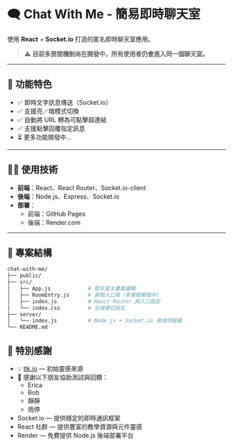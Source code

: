 # 🗨️ Chat With Me - 簡易即時聊天室

使用 **React** + **Socket.io** 打造的匿名即時聊天室應用。

> ⚠️ **目前多房間機制尚在開發中，所有使用者仍會進入同一個聊天室。**

---

## 🔧 功能特色

- ✅ 即時文字訊息傳送（Socket.io）
- ✅ 支援亮／暗模式切換
- ✅ 自動將 URL 轉為可點擊超連結
- ✅ 支援點擊回覆指定訊息
- ⏳ 更多功能開發中...

---

## 🧑‍💻 使用技術

- **前端**：React、React Router、Socket.io-client
- **後端**：Node.js、Express、Socket.io
- **部署**：
  - 前端：GitHub Pages
  - 後端：Render.com

---

## 📂 專案結構

```bash
chat-with-me/
├── public/
├── src/
│   ├── App.js            # 聊天室主畫面邏輯
│   ├── RoomEntry.js      # 房間入口頁（多房間開發中）
│   ├── index.js          # React Router 與入口設定
│   └── index.css         # 全域樣式設定
├── server/
│   └── index.js          # Node.js + Socket.io 後端伺服器
└── README.md
```

## 🙌 特別感謝

- 💡 [tlk.io](https://tlk.io/) — 初始靈感來源
- 👥 感謝以下朋友協助測試與回饋：
  - Erica
  - Bob
  - 靜靜
  - 雨停
- Socket.io — 提供穩定的即時通訊框架
- React 社群 — 提供豐富的教學資源與元件靈感
- Render — 免費提供 Node.js 後端部署平台
